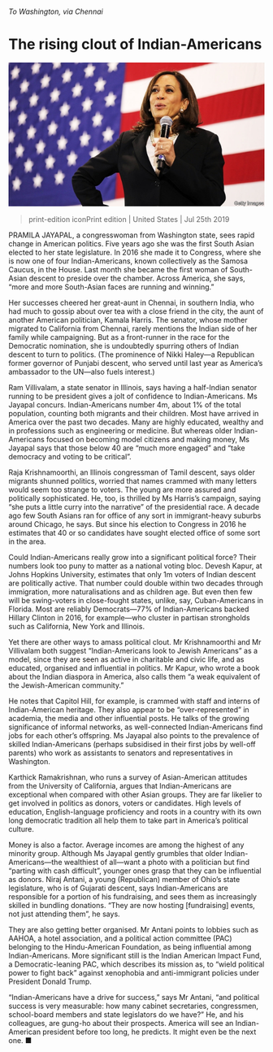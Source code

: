 ###### To Washington, via Chennai

# The rising clout of Indian-Americans 

![image](images/20190727_USP003.jpg) 

> print-edition iconPrint edition | United States | Jul 25th 2019 

PRAMILA JAYAPAL, a congresswoman from Washington state, sees rapid change in American politics. Five years ago she was the first South Asian elected to her state legislature. In 2016 she made it to Congress, where she is now one of four Indian-Americans, known collectively as the Samosa Caucus, in the House. Last month she became the first woman of South-Asian descent to preside over the chamber. Across America, she says, “more and more South-Asian faces are running and winning.” 

Her successes cheered her great-aunt in Chennai, in southern India, who had much to gossip about over tea with a close friend in the city, the aunt of another American politician, Kamala Harris. The senator, whose mother migrated to California from Chennai, rarely mentions the Indian side of her family while campaigning. But as a front-runner in the race for the Democratic nomination, she is undoubtedly spurring others of Indian descent to turn to politics. (The prominence of Nikki Haley—a Republican former governor of Punjabi descent, who served until last year as America’s ambassador to the UN—also fuels interest.) 

Ram Villivalam, a state senator in Illinois, says having a half-Indian senator running to be president gives a jolt of confidence to Indian-Americans. Ms Jayapal concurs. Indian-Americans number 4m, about 1% of the total population, counting both migrants and their children. Most have arrived in America over the past two decades. Many are highly educated, wealthy and in professions such as engineering or medicine. But whereas older Indian-Americans focused on becoming model citizens and making money, Ms Jayapal says that those below 40 are “much more engaged” and “take democracy and voting to be critical”. 

Raja Krishnamoorthi, an Illinois congressman of Tamil descent, says older migrants shunned politics, worried that names crammed with many letters would seem too strange to voters. The young are more assured and politically sophisticated. He, too, is thrilled by Ms Harris’s campaign, saying “she puts a little curry into the narrative” of the presidential race. A decade ago few South Asians ran for office of any sort in immigrant-heavy suburbs around Chicago, he says. But since his election to Congress in 2016 he estimates that 40 or so candidates have sought elected office of some sort in the area. 

Could Indian-Americans really grow into a significant political force? Their numbers look too puny to matter as a national voting bloc. Devesh Kapur, at Johns Hopkins University, estimates that only 1m voters of Indian descent are politically active. That number could double within two decades through immigration, more naturalisations and as children age. But even then few will be swing-voters in close-fought states, unlike, say, Cuban-Americans in Florida. Most are reliably Democrats—77% of Indian-Americans backed Hillary Clinton in 2016, for example—who cluster in partisan strongholds such as California, New York and Illinois. 

Yet there are other ways to amass political clout. Mr Krishnamoorthi and Mr Villivalam both suggest “Indian-Americans look to Jewish Americans” as a model, since they are seen as active in charitable and civic life, and as educated, organised and influential in politics. Mr Kapur, who wrote a book about the Indian diaspora in America, also calls them “a weak equivalent of the Jewish-American community.” 

He notes that Capitol Hill, for example, is crammed with staff and interns of Indian-American heritage. They also appear to be “over-represented” in academia, the media and other influential posts. He talks of the growing significance of informal networks, as well-connected Indian-Americans find jobs for each other’s offspring. Ms Jayapal also points to the prevalence of skilled Indian-Americans (perhaps subsidised in their first jobs by well-off parents) who work as assistants to senators and representatives in Washington. 

Karthick Ramakrishnan, who runs a survey of Asian-American attitudes from the University of California, argues that Indian-Americans are exceptional when compared with other Asian groups. They are far likelier to get involved in politics as donors, voters or candidates. High levels of education, English-language proficiency and roots in a country with its own long democratic tradition all help them to take part in America’s political culture. 

Money is also a factor. Average incomes are among the highest of any minority group. Although Ms Jayapal gently grumbles that older Indian-Americans—the wealthiest of all—want a photo with a politician but find “parting with cash difficult”, younger ones grasp that they can be influential as donors. Niraj Antani, a young (Republican) member of Ohio’s state legislature, who is of Gujarati descent, says Indian-Americans are responsible for a portion of his fundraising, and sees them as increasingly skilled in bundling donations. “They are now hosting [fundraising] events, not just attending them”, he says. 

They are also getting better organised. Mr Antani points to lobbies such as AAHOA, a hotel association, and a political action committee (PAC) belonging to the Hindu-American Foundation, as being influential among Indian-Americans. More significant still is the Indian American Impact Fund, a Democratic-leaning PAC, which describes its mission as, to “wield political power to fight back” against xenophobia and anti-immigrant policies under President Donald Trump. 

“Indian-Americans have a drive for success,” says Mr Antani, “and political success is very measurable: how many cabinet secretaries, congressmen, school-board members and state legislators do we have?” He, and his colleagues, are gung-ho about their prospects. America will see an Indian-American president before too long, he predicts. It might even be the next one. ■ 

